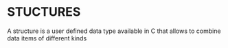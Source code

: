 # STUCTURES
A structure is a user defined data type available
in C that allows to combine data items of
different kinds

